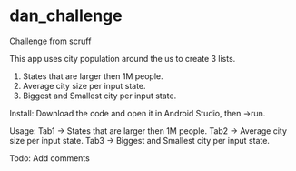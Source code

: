 # dan_challenge
Challenge from scruff

This app uses city population around the us to create 3 lists. 
1. States that are larger then 1M people.
2. Average city size per input state.
3. Biggest and Smallest city per input state.

Install:
Download the code and open it in Android Studio, then ->run.

Usage:
Tab1 -> States that are larger then 1M people.
Tab2 -> Average city size per input state.
Tab3 -> Biggest and Smallest city per input state.

Todo:
Add comments
